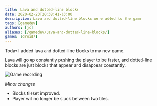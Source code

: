 ```yaml
---
title: Lava and dotted-line blocks
date: 2020-02-23T20:38:41-03:00
description: Lava and dotted-line blocks were added to the game
tags: [gamedev]
authors: [jc]
aliases: [/gamedev/lava-and-dotted-line-blocks/]
games: [droid7]
---
```


Today I added lava and dotted-line blocks to my new game.

Lava will go up constantly pushing the player to be faster, and dotted-line blocks are just blocks that appear and disappear constantly.

![Game recording](recording.gif)

_Minor changes_

-   Blocks tileset improved.
-   Player will no longer be stuck between two tiles.
